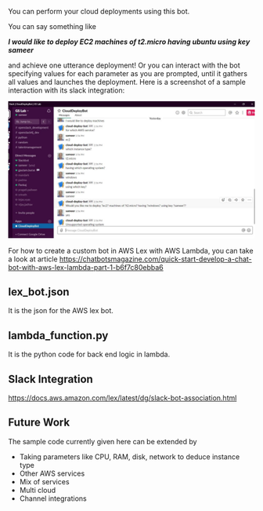 You can perform your cloud deployments using this bot.

You can say something like

***I would like to deploy EC2 machines of t2.micro having ubuntu using key sameer***

and achieve one utterance deployment! Or you can interact with the bot specifying values for each parameter as you are prompted, until it gathers all values and launches the deployment. Here is a screenshot of a sample interaction with its slack integration:

![Cloud Deployment Bot Sample Interaction](https://github.com/sameermahajan/cloud-deployment-bot/blob/master/images/SlackInteraction.JPG)

For how to create a custom bot in AWS Lex with AWS Lambda, you can take a look at article https://chatbotsmagazine.com/quick-start-develop-a-chat-bot-with-aws-lex-lambda-part-1-b6f7c80ebba6

## lex_bot.json

It is the json for the AWS lex bot.

## lambda_function.py

It is the python code for back end logic in lambda.

## Slack Integration

https://docs.aws.amazon.com/lex/latest/dg/slack-bot-association.html

## Future Work

The sample code currently given here can be extended by

-	Taking parameters like CPU, RAM, disk, network to deduce instance type
-	Other AWS services
-	Mix of services
-	Multi cloud
-	Channel integrations
